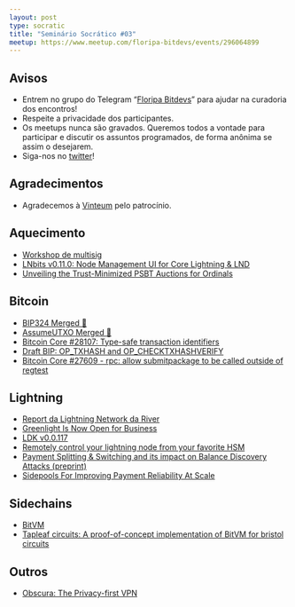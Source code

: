 ```yaml
---
layout: post
type: socratic
title: "Seminário Socrático #03"
meetup: https://www.meetup.com/floripa-bitdevs/events/296064899
---
```


## Avisos

- Entrem no grupo do Telegram “[Floripa Bitdevs](https://t.me/+NX48UXH0WVZiZTIx)” para ajudar na curadoria dos encontros!
- Respeite a privacidade dos participantes.
- Os meetups nunca são gravados. Queremos todos a vontade para participar e discutir os assuntos programados, de forma anônima se assim o desejarem.
- Siga-nos no [twitter](https://twitter.com/floripabitdevs)!

## Agradecimentos

- Agradecemos à [Vinteum](https://vinteum.org/) pelo patrocínio.

## Aquecimento

* [Workshop de multisig](https://youtu.be/psqUawSjfRg)
* [LNbits v0.11.0: Node Management UI for Core Lightning & LND](https://www.nobsbitcoin.com/lnbits-v0-11-0/)
* [Unveiling the Trust-Minimized PSBT Auctions for Ordinals](https://twitter.com/zhouzhuojie/status/1709313943012044893)

## Bitcoin

* [BIP324 Merged 🎉](https://github.com/bitcoin/bitcoin#28331)
* [AssumeUTXO Merged 🎉](https://github.com/bitcoin/bitcoin#27596)
* [Bitcoin Core #28107: Type-safe transaction identifiers](https://github.com/bitcoin/bitcoin#28107)
* [Draft BIP: OP_TXHASH and OP_CHECKTXHASHVERIFY](https://lists.linuxfoundation.org/pipermail/bitcoin-dev/2023-September/021975.html)
* [Bitcoin Core #27609 - rpc: allow submitpackage to be called outside of regtest](https://github.com/bitcoin/bitcoin/pull/28107)

## Lightning

* [Report da Lightning Network da River](https://river.com/learn/files/river-lightning-report-2023.pdf)
* [Greenlight Is Now Open for Business](https://blog.blockstream.com/greenlight-is-now-open-for-business/)
* [LDK v0.0.117](https://github.com/lightningdevkit/rust-lightning/releases/tag/v0.0.117)
* [Remotely control your lightning node from your favorite HSM](https://lists.linuxfoundation.org/pipermail/lightning-dev/2023-September/004084.html)
* [Payment Splitting & Switching and its impact on Balance Discovery Attacks (preprint)](https://lists.linuxfoundation.org/pipermail/lightning-dev/2023-September/004114.html)
* [Sidepools For Improving Payment Reliability At Scale](https://lists.linuxfoundation.org/pipermail/lightning-dev/2023-September/004099.html)

## Sidechains

* [BitVM](https://bitvm.org/bitvm.pdf)
* [Tapleaf circuits: A proof-of-concept implementation of BitVM for bristol circuits](https://github.com/supertestnet/tapleaf-circuits?ref=nobsbitcoin.com)

## Outros

* [Obscura: The Privacy-first VPN](https://obscuravpn.io/)
